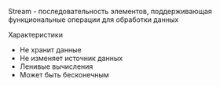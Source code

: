 Stream - последовательность элементов, поддерживающая функциональные операции для обработки данных

Характеристики
- Не хранит данные
- Не изменяет источник данных
- Ленивые вычисления
- Может быть бесконечным